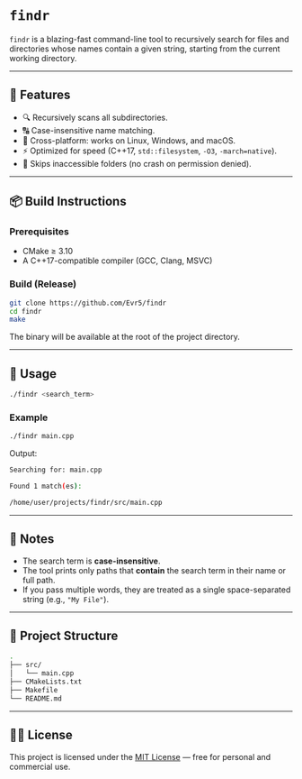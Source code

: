 # `findr`

`findr` is a blazing-fast command-line tool to recursively search for files and directories whose names contain a given string, starting from the current working directory.

---

## 🚀 Features

- 🔍 Recursively scans all subdirectories.
- 🔠 Case-insensitive name matching.
- 🧱 Cross-platform: works on Linux, Windows, and macOS.
- ⚡ Optimized for speed (C++17, `std::filesystem`, `-O3`, `-march=native`).
- 🛑 Skips inaccessible folders (no crash on permission denied).

---

## 📦 Build Instructions

### Prerequisites

- CMake ≥ 3.10
- A C++17-compatible compiler (GCC, Clang, MSVC)

### Build (Release)

```bash
git clone https://github.com/Evr5/findr
cd findr
make
```

The binary will be available at the root of the project directory.

---

## 🧪 Usage

```bash
./findr <search_term>
```

### Example

```bash
./findr main.cpp
```

Output:

```sh
Searching for: main.cpp

Found 1 match(es):

/home/user/projects/findr/src/main.cpp
```

---

## 📝 Notes

- The search term is **case-insensitive**.
- The tool prints only paths that **contain** the search term in their name or full path.
- If you pass multiple words, they are treated as a single space-separated string (e.g., `"My File"`).

---

## 📁 Project Structure

```sh
.
├── src/
│   └── main.cpp
├── CMakeLists.txt
├── Makefile
└── README.md
```

---

## 🧑‍💻 License

This project is licensed under the [MIT License](https://opensource.org/licenses/MIT) — free for personal and commercial use.
